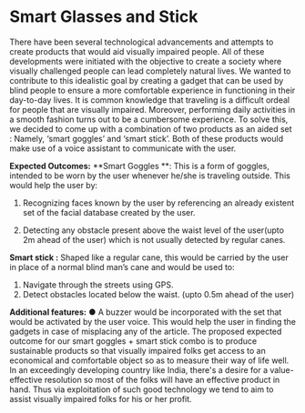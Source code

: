 # Smart Glasses and Stick

There have been several technological advancements and attempts to create products that
would aid visually impaired people. All of these developments were initiated with the objective to
create a society where visually challenged people can lead completely natural lives. We wanted
to contribute to this idealistic goal by creating a gadget that can be used by blind people to
ensure a more comfortable experience in functioning in their day-to-day lives.
It is common knowledge that traveling is a difficult ordeal for people that are visually impaired.
Moreover, performing daily activities in a smooth fashion turns out to be a cumbersome
experience. To solve this, we decided to come up with a combination of two products as an
aided set : Namely, ‘smart goggles’ and ‘smart stick’. Both of these products would make use of
a voice assistant to communicate with the user.

**Expected Outcomes:**
**Smart Goggles **: This is a form of goggles, intended to be worn by the user whenever
he/she is traveling outside. This would help the user by:
1. Recognizing faces known by the user by referencing an already existent set of
the facial database created by the user.

2. Detecting any obstacle present above the waist level of the user(upto 2m ahead
of the user) which is not usually detected by regular canes.

**Smart stick :** Shaped like a regular cane, this would be carried by the user in place of a
normal blind man’s cane and would be used to:
1. Navigate through the streets using GPS.
2. Detect obstacles located below the waist. (upto 0.5m ahead of the user)

**Additional features:**
● A buzzer would be incorporated with the set that would be activated by the user
voice. This would help the user in finding the gadgets in case of misplacing any
of the article.
The proposed expected outcome for our smart goggles + smart stick combo is to produce sustainable products so that visually impaired folks
get access to an economical and comfortable object so as to measure their way of life well. In
an exceedingly developing country like India, there's a desire for a value-effective resolution so
most of the folks will have an effective product in hand. Thus via exploitation of such good
technology we tend to aim to assist visually impaired folks for his or her profit.
